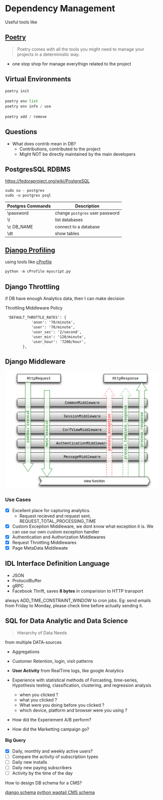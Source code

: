 # Dependency Management

Useful tools like

## [Poetry](https://python-poetry.org/)

> Poetry comes with all the tools you might need to manage your projects in a deterministic way.

- one stop shop for manage everythign related to the project

## Virtual Environments

```python
poetry init

poetry env list
poetry env info / use

poetry add / remove
```

## Questions

- What does contrib mean in DB?
  - Contributions, contributed to the project
  - Might NOT be directly maintained by the main developers

## PostgresSQL RDBMS

https://fedoraproject.org/wiki/PostgreSQL

```
sudo su - postgres
sudo -u postgres psql

```

| Postgres Commands | Description                     |
| ----------------- | ------------------------------- |
| \password         | change `postgres` user password |
| \l                | list databases                  |
| \c DB_NAME        | connect to a database           |
| \dt               | show tables                     |

## [Django Profiling](https://docs.python.org/3/library/profile.html)

using tools like [cProfile](https://docs.python.org/3/library/profile.html#module-cProfile)

```python
python -m cProfile myscript.py
```

## Django Throttling

if DB have enough Analytics data, then I can make decision

Throttling Middleware Policy

```
 'DEFAULT_THROTTLE_RATES': {
            'anon': '70/minute',
            'user': '70/minute',
            'user_sec': '2/second',
            'user_min': '120/minute',
            'user_hour': '7200/hour',
        },
```

## Django Middleware

![django midleware](./django-middleware.png)

### Use Cases

- [x] Excellent place for capturing analytics.
  - Request recieved and request sent, REQUEST_TOTAL_PROCESSING_TIME
- [x] Custom Exception Middleware, we dont know what exception it is. We can use our own custom exception handler
- [x] Authentication and Authorization Middlewares
- [x] Request Throttling Middlewares
- [x] Page MetaData Middlewate

## IDL Interface Definition Language

- JSON
- ProtocolBuffer
- gRPC
- Facebook Thrift, saves **8 bytes** in comparision to HTTP transport

always ADD_TIME_CONSTRAINT_WINDOW to cron jobs. Eg: send emails from Friday to Monday, please check time before actually sending it.

## SQL for Data Analytic and Data Science

> Hierarchy of Data Needs

from multiple DATA-sources

- Aggregations
- Customer Retention, login, visit patterns
- **User Activity** from RealTime logs, like google Analytics
- Experience with statistical methods of Forcasting, time-series, Hypothesis testing, classification, clustering, and regression analysis

  - when you clicked ?
  - what you clicked ?
  - What were you doing before you clicked ?
  - which device, platform and browser were you using ?

- How did the Experiement A/B perform?
- How did the Marketting campaign go?

#### Big Query

- [x] Daily, monthly and weekly active users?
- [ ] Compare the activity of subscription types
- [ ] Daily new installs
- [ ] Daily new paying subscribers
- [ ] Activity by the time of the day

How to design DB schema for a CMS?

[django schema](https://drawsql.app/templates/django)
[python wagtail CMS schema](https://drawsql.app/templates/wagtail)

